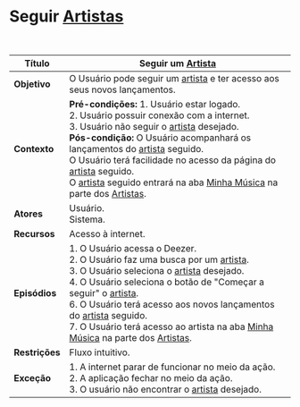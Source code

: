 # Seguir [Artistas](/modelagem/lexico#artista)

<br />

|Título|Seguir um [Artista](/modelagem/lexico#artista)
|----------|------------- |
|**Objetivo**|O Usuário pode seguir um [artista](/modelagem/lexico#artista) e ter acesso aos seus novos lançamentos.|
|**Contexto**|**Pré-condições:** 1. Usuário estar logado.<br>2. Usuário possuir conexão com a internet.<br>3. Usuário não seguir o [artista](/modelagem/lexico#artista) desejado.<br/>**Pós-condição:** O Usuário acompanhará os lançamentos do [artista](/modelagem/lexico#artista) seguido.<br>O Usuário terá facilidade no acesso da página do [artista](/modelagem/lexico#artista) seguido.<br> O [artista](/modelagem/lexico#artista) seguido entrará na aba [Minha Música](/modelagem/lexico#minha-musica) na parte dos [Artistas](/modelagem/lexico#artista).|
|**Atores**|Usuário.<br>Sistema.|
|**Recursos**|Acesso à internet.|
|**Episódios**|1. O Usuário acessa o Deezer.<br />2. O Usuário faz uma busca por um [artista](/modelagem/lexico#artista).<br />3. O Usuário seleciona o [artista](/modelagem/lexico#artista) desejado.<br />4. O Usuário seleciona o botão de "Começar a seguir" o [artista](/modelagem/lexico#artista).<br />6. O Usuário terá acesso aos novos lançamentos do [artista](/modelagem/lexico#artista) seguido.<br>7. O Usuário terá acesso ao artista na aba [Minha Música](/modelagem/lexico#minha-musica) na parte dos [Artistas](/modelagem/lexico#artista).|
|**Restrições**|Fluxo intuitivo.|
|**Exceção**|1. A internet parar de funcionar no meio da ação.<br /> 2. A aplicação fechar no meio da ação.<br>3. O usuário não encontrar o [artista](/modelagem/lexico#artista)  desejado.|

